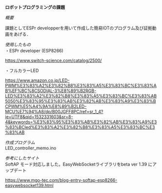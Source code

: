__ロボットプログラミングの課題__

_概要_

課題としてESPr developperを用いて作成した簡易IOTのプログラム及び証拠動画をあげる．

_使用したもの_  
・ESPr developer (ESP8266)

<https://www.switch-science.com/catalog/2500/>

・フルカラーLED

<https://www.amazon.co.jp/LED-PWM%E3%83%A2%E3%82%B8%E3%83%A5%E3%83%BC%E3%83%AB%EF%BC%8CSODIAL-3%E8%89%B2RGB-LED%E3%83%A2%E3%82%B8%E3%83%A5%E3%83%BC%E3%83%AB5050%E3%83%95%E3%83%AB%E3%82%AB%E3%83%A9%E3%83%BCPWM%E5%A4%9A%E8%89%B2LED-MCU%E7%94%A8/dp/B00JGFF8PC/ref=sr_1_4?ie=UTF8&qid=1532331603&sr=8-4&keywords=%E3%83%95%E3%83%AB%E3%82%AB%E3%83%A9%E3%83%BCled%E3%83%A2%E3%82%B8%E3%83%A5%E3%83%BC%E3%83%AB>

_作成プログラム_  
LED_controller_memo.ino


_参考にしたサイト_  
SoftAP モード対応しました。EasyWebSocketライブラリをbeta ver 1.39 にアップデート

<https://www.mgo-tec.com/blog-entry-softap-esp8266-easywebsocket139.html>

